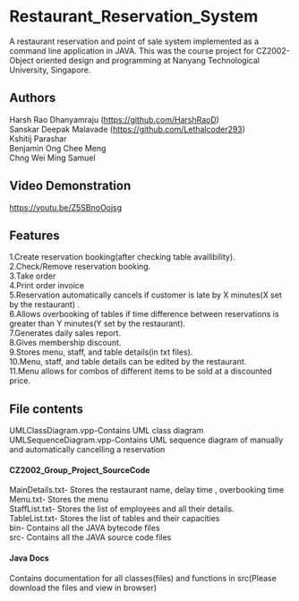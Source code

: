 # Restaurant_Reservation_System
A restaurant reservation and point of sale system implemented as a command line application in JAVA. This was the course project for CZ2002-Object oriented design and programming at Nanyang Technological University, Singapore. 
## Authors
Harsh Rao Dhanyamraju (https://github.com/HarshRaoD)  
Sanskar Deepak Malavade (https://github.com/Lethalcoder293)  
Kshitij Parashar   
Benjamin Ong Chee Meng  
Chng Wei Ming Samuel  
## Video Demonstration
https://youtu.be/Z5SBnoOojsg  
## Features
1.Create reservation booking(after checking table availibility).  
2.Check/Remove reservation booking.  
3.Take order  
4.Print order invoice  
5.Reservation automatically cancels if customer is late by X minutes(X set by the restaurant) .  
6.Allows overbooking of tables if time difference between reservations is greater than Y minutes(Y set by the restaurant).  
7.Generates daily sales report.  
8.Gives membership discount.  
9.Stores menu, staff, and table details(in txt files).  
10.Menu, staff, and table details can be edited by the restaurant.  
11.Menu allows for combos of different items to be sold at a discounted price.  
## File contents
UMLClassDiagram.vpp-Contains UML class diagram  
UMLSequenceDiagram.vpp-Contains UML sequence diagram of manually and automatically cancelling a reservation  
#### CZ2002_Group_Project_SourceCode
MainDetails.txt- Stores the restaurant name, delay time , overbooking time  
Menu.txt- Stores the menu   
StaffList.txt- Stores the list of employees and all their details.  
TableList.txt- Stores the list of tables and their capacities  
bin- Contains all the JAVA bytecode files  
src- Contains all the JAVA source code files  
#### Java Docs
Contains documentation for all classes(files) and functions in src(Please download the files and view in browser)  
